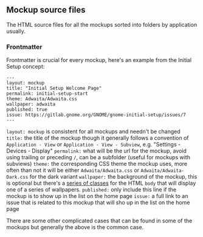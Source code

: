 ## Mockup source files

The HTML source files for all the mockups sorted into folders by application usually. 

### Frontmatter

Frontmatter is crucial for every mockup, here's an example from the Initial Setup concept:

```
---
layout: mockup
title: "Initial Setup Welcome Page"
permalink: initial-setup-start
theme: Adwaita/Adwaita.css
wallpaper: adwaita
published: true
issue: https://gitlab.gnome.org/GNOME/gnome-initial-setup/issues/7
---
```

`layout: mockup` is consistent for all mockups and needn't be changed
`title:` the title of the mockup though it generally follows a convention of `Application - View` or `Application - View - Subview`, e.g. "Settings - Devices - Display"
`permalink:` what will be the url for the mockup, avoid using trailing or preceding `/`, can be a subfolder (useful for mockups with subviews)
`theme:` the corresponding CSS theme the mockup uses, more often than not it will be either `Adwaita/Adwaita.css` or `Adwaita/Adwaita-Dark.css` for the dark variant
`wallpaper:` the background of the mockup, this is optional but there's a [series of classes](https://gitlab.gnome.org/Teams/Design/web-experiments/blob/master/css/Adwaita/_wallpapers.scss) for the HTML `body` that will display one of a series of wallpapers.
`published:` only include this line if the mockup is to show up in the list on the home page
`issue:` a full link to an issue that is related to this mockup that will sho up in the list on the home page

There are some other complicated cases that can be found in some of the mockups but generally the above is the common case.